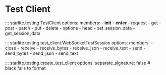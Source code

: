 # Test Client

::: starlite.testing.TestClient
    options:
        members:
            - __init__
            - __enter__
            - request
            - get
            - post
            - patch
            - put
            - delete
            - options
            - head
            - set_session_data
            - get_session_data

::: starlite.testing.test_client.WebSocketTestSession
    options:
        members:
            - close
            - receive
            - receive_bytes
            - receive_json
            - receive_text
            - send
            - send_bytes
            - send_json
            - send_text

::: starlite.testing.create_test_client
    options:
        separate_signature: false  # black fails to format

